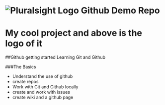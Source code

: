 # <img src="https://images-na.ssl-images-amazon.com/images/I/51-Hci2bYjL.png" alt="Pluralsight Logo"/> Github Demo Repo
# My cool project and above is the logo of it

##Github getting started
Learning Git and Github

###The Basics
- Understand the use of github
- create repos
- Work with Git and Github locally
- create and work with issues
- create wiki and a github page
